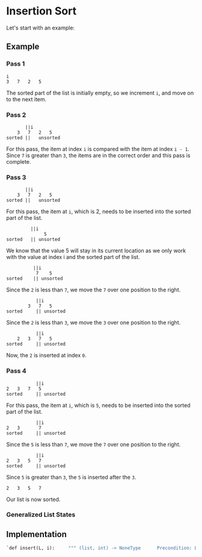 # Insertion Sort

Let's start with an example:

## Example

### Pass 1

```
i	 	 	 
3	7	2	5
```

The sorted part of the list is initially empty, so we increment `i`, and move on to the next item.

### Pass 2

```
 	   ||i	 	 
 	3	7	2	5
sorted ||	unsorted
```

For this pass, the item at index `i` is compared with the item at index `i - 1`. Since `7` is greater than `3`, the items are in the correct order and this pass is complete.

### Pass 3

```
 	   ||i	 	 
 	3	7	2	5	
sorted ||	unsorted
```

For this pass, the item at `i`, which is 2, needs to be inserted into the sorted part of the list.

```
 	 	 ||i	 	 
 	 	 	  5	 
sorted 	 || unsorted
```

We know that the value 5 will stay in its current location as we only work with the value at index i and the sorted part of the list.

```
 	 	  ||i	 	 
 	 	   7	5	 
sorted 	  || unsorted
```

Since the `2` is less than `7`, we move the `7` over one position to the right.

```
 	 	   ||i	 	 
		3	7	5	 
sorted 	   || unsorted
```

Since the `2` is less than `3`, we move the `3` over one position to the right.

```
 	 	   ||i	 	 
	2	3	7	5	 
sorted 	   || unsorted
```

Now, the `2` is inserted at index `0`. 

### Pass 4

```
 	 	   ||i	 	 
2	3	7	5	 
sorted 	   || unsorted
```

For this pass, the item at `i`, which is `5`, needs to be inserted into the sorted part of the list.

```
 	 	   ||i	 	 
2	3		7 
sorted 	   || unsorted
```

Since the `5` is less than `7`, we move the `7` over one position to the right.

```
 	 	   ||i	 	 
2	3	5	7 
sorted 	   || unsorted
```

Since `5` is greater than `3`, the `5` is inserted after the `3`.

```
2	3	5	7	 
```

Our list is now sorted.

### Generalized List States



## Implementation

```python
`def insert(L, i):     """ (list, int) -> NoneType      Precondition: L[:i] is sorted from smallest to largest.      Move L[i] to where it belongs in L[:i + 1].      >>> L = [7, 3, 5, 2]     >>> insert(L, 1)     >>> L     [3, 7, 5, 2]     """      # The value to be inserted into the sorted part of the list.     value = L[i]      # Find the index, j, where the value belongs.     # Make room for the value by shifting.     j = i     while j != 0 and L[j - 1] > value:         # Shift L[j - 1] one position to the right to L[j].         L[j] = L[j - 1]         j = j - 1       # Put the value where it belongs.     L[j] = value       def insertion_sort(L):     """ (list) -> NoneType      Sort the items of L from smallest to largest.      >>> L = [7, 3, 5, 2]     >>> insertion_sort(L)     >>> L     [2, 3, 5, 7]     """      for i in range(len(L)):         insert(L, i)           if __name__ == '__main__':     import doctest     doctest.testmod()`
```

